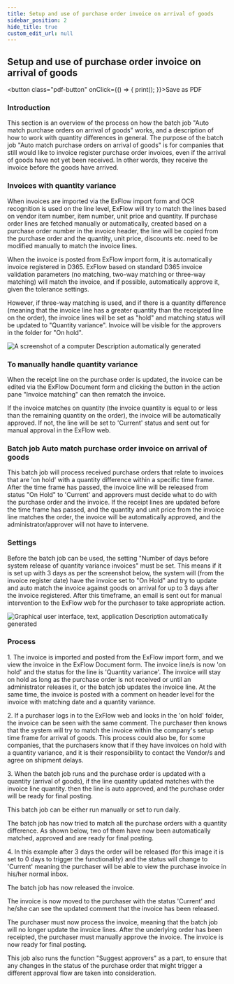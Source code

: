 ```yaml
---
title: Setup and use of purchase order invoice on arrival of goods
sidebar_position: 2
hide_title: true
custom_edit_url: null
---
```

## Setup and use of purchase order invoice on arrival of goods
<button class="pdf-button" onClick={() => { print(); }}>Save as PDF</button>

### Introduction

This section is an overview of the process on how the batch job "Auto match purchase orders on arrival of goods" works, and a description of how to work with quantity differences in general. The purpose of the batch job "Auto match purchase orders on arrival of goods" is for companies that still would like to invoice register purchase order invoices, even if the arrival of goods have not yet been received. In other words, they receive the invoice before the goods have arrived.

### Invoices with quantity variance

When invoices are imported via the ExFlow import form and OCR recognition is used on the line level, ExFlow will try to match the lines based on vendor item number, item number, unit price and quantity. If purchase order lines are fetched manually or automatically, created based on a purchase order number in the invoice header, the line will be copied from the purchase order and the quantity, unit price, discounts etc. need to be modified manually to match the invoice lines.

When the invoice is posted from ExFlow import form, it is automatically invoice registered in D365. ExFlow based on standard D365 invoice validation parameters (no matching, two-way matching or three-way matching) will match the invoice, and if possible, automatically approve it, given the tolerance settings.

However, if three-way matching is used, and if there is a quantity difference (meaning that the invoice line has a greater quantity than the receipted line on the order), the invoice lines will be set as "hold" and matching status will be updated to "Quantity variance". Invoice will be visible for the approvers in the folder for "On hold".

![A screenshot of a computer Description automatically generated](@site/static/img/media/image138.png)

### To manually handle quantity variance

When the receipt line on the purchase order is updated, the invoice can be edited via the ExFlow Document form and clicking the button in the action pane "Invoice matching" can then rematch the invoice.

If the invoice matches on quantity (the invoice quantity is equal to or less than the remaining quantity on the order), the invoice will be automatically approved. If not, the line will be set to 'Current' status and sent out for manual approval in the ExFlow web.

### Batch job Auto match purchase order invoice on arrival of goods

This batch job will process received purchase orders that relate to invoices that are 'on hold' with a quantity difference within a specific time frame. After the time frame has passed, the invoice line will be released from status "On Hold" to 'Current' and approvers must decide what to do with the purchase order and the invoice. If the receipt lines are updated before the time frame has passed, and the quantity and unit price from the invoice line matches the order, the invoice will be automatically approved, and the administrator/approver will not have to intervene.

### Settings

Before the batch job can be used, the setting "Number of days before system release of quantity variance invoices" must be set. This means if it is set up with 3 days as per the screenshot below, the system will (from the invoice register date) have the invoice set to "On Hold" and try to update and auto match the invoice against goods on arrival for up to 3 days after the invoice registered. After this timeframe, an email is sent out for manual intervention to the ExFlow web for the purchaser to take appropriate action.

![Graphical user interface, text, application Description automatically generated](@site/static/img/media/image139.png)

### Process

1\. The invoice is imported and posted from the ExFlow import form, and we view the invoice in the ExFlow Document form. The invoice line/s is now 'on hold' and the status for the line is 'Quantity variance'. The invoice will stay on hold as long as the purchase order is not received or until an administrator releases it, or the batch job updates the invoice line. At the same time, the invoice is posted with a comment on header level for the invoice with matching date and a quantity variance.

2\. If a purchaser logs in to the ExFlow web and looks in the 'on hold' folder, the invoice can be seen with the same comment. The purchaser then knows that the system will try to match the invoice within the company's setup time frame for arrival of goods. This process could also be, for some companies, that the purchasers know that if they have invoices on hold with a quantity variance, and it is their responsibility to contact the Vendor/s and agree on shipment delays.

3\. When the batch job runs and the purchase order is updated with a quantity (arrival of goods), if the line quantity updated matches with the invoice line quantity. then the line is auto approved, and the purchase order will be ready for final posting.

This batch job can be either run manually or set to run daily.

The batch job has now tried to match all the purchase orders with a quantity difference. As shown below, two of them have now been automatically matched, approved and are ready for final posting.

4\. In this example after 3 days the order will be released (for this image it is set to 0 days to trigger the functionality) and the status will change to 'Current' meaning the purchaser will be able to view the purchase invoice in his/her normal inbox.

The batch job has now released the invoice.

The invoice is now moved to the purchaser with the status 'Current' and he/she can see the updated comment that the invoice has been released.

The purchaser must now process the invoice, meaning that the batch job will no longer update the invoice lines. After the underlying order has been receipted, the purchaser must manually approve the invoice. The invoice is now ready for final posting.

This job also runs the function "Suggest approvers" as a part, to ensure that any changes in the status of the purchase order that might trigger a different approval flow are taken into consideration.
